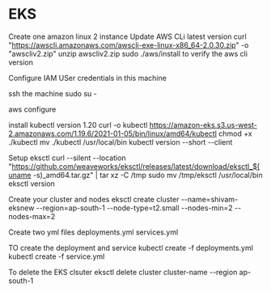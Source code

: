# EKS


Create one amazon linux 2 instance
Update AWS CLi latest version
   curl "https://awscli.amazonaws.com/awscli-exe-linux-x86_64-2.0.30.zip" -o "awscliv2.zip"
   unzip awscliv2.zip
   sudo ./aws/install
to verify the aws cli version

Configure IAM USer credentials in this machine

ssh the machine
sudo su -

aws configure

install kubectl version 1.20
   curl -o kubectl https://amazon-eks.s3.us-west-2.amazonaws.com/1.19.6/2021-01-05/bin/linux/amd64/kubectl
   chmod +x ./kubectl
   mv ./kubectl /usr/local/bin 
   kubectl version --short --client
   
Setup eksctl
  curl --silent --location "https://github.com/weaveworks/eksctl/releases/latest/download/eksctl_$(uname -s)_amd64.tar.gz" | tar xz -C /tmp
  sudo mv /tmp/eksctl /usr/local/bin
  eksctl version
 
Create your cluster and nodes
  eksctl create cluster --name=shivam-eksnew --region=ap-south-1 --node-type=t2.small --nodes-min=2 --nodes-max=2
  
Create two yml files
deployments.yml
services.yml

TO create the deployment and service
kubectl create -f deployments.yml
kubectl create -f service.yml



  
To delete the EKS clsuter
  eksctl delete cluster cluster-name --region ap-south-1
